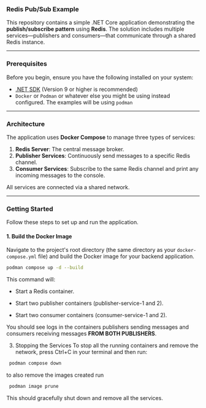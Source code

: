 ### Redis Pub/Sub Example

This repository contains a simple .NET Core application demonstrating the **publish/subscribe pattern** using **Redis**. 
The solution includes multiple services—publishers and consumers—that communicate through a shared Redis instance. 

---

### Prerequisites

Before you begin, ensure you have the following installed on your system:

-   [.NET SDK](https://dotnet.microsoft.com/download) (Version 9 or higher is recommended)
-   `Docker` or `Podman` or whatever else you might be using instead configured. The examples will be using `podman`

---

### Architecture

The application uses **Docker Compose** to manage three types of services:

1.  **Redis Server**: The central message broker.
2.  **Publisher Services**: Continuously send messages to a specific Redis channel.
3.  **Consumer Services**: Subscribe to the same Redis channel and print any incoming messages to the console.

All services are connected via a shared network.

---

### Getting Started

Follow these steps to set up and run the application.

#### 1. Build the Docker Image

Navigate to the project's root directory (the same directory as your `docker-compose.yml` file) and build the Docker image for your backend application.

```bash
podman compose up -d --build
```
This command will:

- Start a Redis container.

- Start two publisher containers (publisher-service-1 and 2).

- Start two consumer containers (consumer-service-1 and 2).

You should see logs in the containers publishers sending messages and 
consumers receiving messages **FROM BOTH PUBLISHERS**.

3. Stopping the Services
To stop all the running containers and remove the network, press Ctrl+C in your terminal and then run:
```bash
 podman compose down
```

to also remove the images created run 

```bash
 podman image prune
```

This should gracefully shut down and remove all the services.